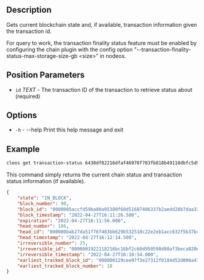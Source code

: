 ## Description

Gets current blockchain state and, if available, transaction information given the transaction id.

For query to work, the transaction finality status feature must be enabled by configuring
the chain plugin with the config option "--transaction-finality-status-max-storage-size-gb \<size\>"
in nodeos.

## Position Parameters

- `id` _TEXT_ - The transaction ID of the transaction to retrieve status about (required)

## Options
- `-h` - --help                   Print this help message and exit
## Example


```sh
cleos get transaction-status 6438df82216dfaf46978f703fb818b49110dbfc5d9b521b5d08c342277438b29
```

This command simply returns the current chain status and transaction status information (if available).

```json
{
    "state": "IN_BLOCK",
    "block_number": 90,
    "block_id": "0000005accfd59ba80a05380f60d51687406337b2aedd28b7daa33fdb8c16b5a",
    "block_timestamp": "2022-04-27T16:11:26.500",
    "expiration": "2022-04-27T16:11:56.000",
    "head_number": 186,
    "head_id": "000000bab27da51f76f483bb629b532510c22e2eb1acc632f5b37b421adecf63",
    "head_timestamp": "2022-04-27T16:12:14.500",
    "irreversible_number": 25,
    "irreversible_id": "0000001922118216bc16bf2c60d950598d80af3beca820eab751f7beecdb29e4",
    "irreversible_timestamp": "2022-04-27T16:10:54.000",
    "earliest_tracked_block_id": "000000129cee97f3e27312f0184d52d006a470f0e620553dfb4c5b4f3c856ab2",
    "earliest_tracked_block_number": 18
}
```
